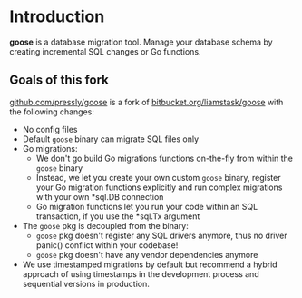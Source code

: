 # Introduction

**goose** is a database migration tool. Manage your database schema by creating incremental SQL changes or Go functions.

## Goals of this fork

[github.com/pressly/goose](https://github.com/pressly/goose) is a fork of [bitbucket.org/liamstask/goose](https://bitbucket.org/liamstask/goose) with the following changes:

- No config files
- Default `goose` binary can migrate SQL files only
- Go migrations:
    - We don't go build Go migrations functions on-the-fly from within the `goose` binary
    - Instead, we let you create your own custom `goose` binary, register your Go migration functions explicitly and run complex migrations with your own *sql.DB connection
    - Go migration functions let you run your code within an SQL transaction, if you use the *sql.Tx argument
- The `goose` pkg is decoupled from the binary:
  - `goose` pkg doesn't register any SQL drivers anymore, thus no driver panic() conflict within your codebase!
  - `goose` pkg doesn't have any vendor dependencies anymore
- We use timestamped migrations by default but recommend a hybrid approach of using timestamps in the development process and sequential versions in production.